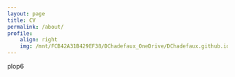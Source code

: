 ```yaml
---
layout: page
title: CV
permalink: /about/
profile: 
    align: right
    img: /mnt/FCB42A31B429EF38/DChadefaux_OneDrive/DChadefaux.github.io/assets/img
---
```

plop6
